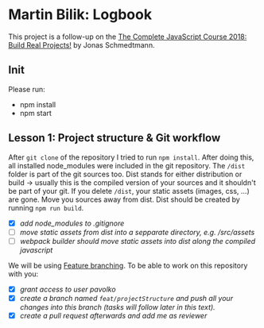 # Martin Bilik: Logbook
This project is a follow-up on the [The Complete JavaScript Course 2018: Build Real Projects!](https://www.udemy.com/the-complete-javascript-course/) by Jonas Schmedtmann.
## Init
Please run:
* npm install
* npm start
## Lesson 1: Project structure & Git workflow
After `git clone` of the repository I tried to run `npm install`. After doing this, all installed node_modules were included in the git repository. The `/dist` folder is part of the git sources too. Dist stands for either distribution or build -> usually this is the compiled version of your sources and it shouldn't be part of your git. If you delete `/dist`, your static assets (images, css, ...) are gone. Move you sources away from dist. Dist should be created by running `npm run build`.

- [x] *add node_modules to .gitignore*
- [ ] *move static assets from dist into a sepparate directory, e.g. /src/assets*
- [ ] *webpack builder should move static assets into dist along the compiled javascript*

We will be using [Feature branching](https://www.atlassian.com/git/tutorials/comparing-workflows/feature-branch-workflow). To be able to work on this repository with you:

- [x] *grant access to user pavolko*
- [x] *create a branch named `feat/projectStructure` and push all your changes into this branch (tasks will follow later in this text).*
- [x] *create a pull request afterwards and add me as reviewer*
